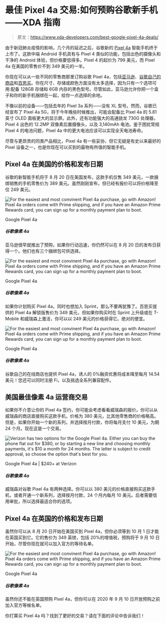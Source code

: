 # 最佳 Pixel 4a 交易:如何预购谷歌新手机——XDA 指南

> 原文：<https://www.xda-developers.com/best-google-pixel-4a-deals/>

由于新冠肺炎疫情的影响，几个月的延迟之后，谷歌新的 [Pixel 4a](https://www.xda-developers.com/google-pixel-4a-specs-features-pricing-availability/) 智能手机终于上市了。这款中端 Android 手机具有与 Pixel 4 类似的功能，包括出色的摄像头和干净的 Android 体验，但价格要低得多。Pixel 4 的起价为 799 美元，而 Pixel 4a 在美国的零售价不到 349 美元的一半。

你现在可以从一些不同的零售商那里订购谷歌 Pixel 4a，包括[亚马逊](https://amzn.to/2Pm5ghv)、[谷歌自己的商店](https://redirect.viglink.com?u=https%3A%2F%2Fstore.google.com%2Fproduct%2Fpixel_4a&key=c253a561fbe84b0cd1cd9012f5136c6e&opt=false&cuid=d2104769-c491-4de4-9b75-edb6d4868122)和[百思买](https://bestbuy.7tiv.net/y0emb)。你在尺寸、存储或颜色方面没有太多选择，因为只有一个选项可用:配备 128GB 存储和 6GB 内存的黑色型号。尽管如此，亚马逊允许你把一个盒子和你的新手机捆绑在一起，给你一点选择的余地。

不像以前的设备——包括去年的 Pixel 3a 系列——没有 XL 型号。然而，谷歌已经宣布了 Pixel 4a 5G，将于今年晚些时候推出，可能会配备比 Pixel 4a 的 5.81 英寸 OLED 面板更大的显示屏。此外，还有功能强大的高通骁龙 730G 处理器，Pixel 4 出色的 12.2MP 双像素后置摄像头，以及 3,140mAh 电池。鉴于困扰常规 Pixel 4 的电池问题，Pixel 4a 中的更大电池应该可以实现全天电池寿命。

尽管与更昂贵的同类产品相比，Pixel 4a 有一些妥协，但它无疑是有史以来最好的 Pixel 设备之一，也是你现在可以买到的最物有所值的智能手机。

## Pixel 4a 在美国的价格和发布日期

谷歌的新智能手机将于 8 月 20 日在美国发布，这款手机仅售 349 美元，一款捆绑销售的手机零售价为 389 美元。虽然刚刚宣布，但已经有报价可以将价格降至仅 249 美元。

 <picture>![For the easiest and most convinent Pixel 4a purchase, go with Amazon! Pixel 4a orders come with Prime shipping, and if you have an Amazon Prime Rewards card, you can sign up for a monthly payment plan to boot.](img/7c058dee0fd7d0b006a64a3126925f29.png)</picture> 

Google Pixel 4a

##### 谷歌像素 4a

亚马逊很早就推出了预购，如果你行动迅速，你仍然可以在 8 月 20 日的发布日获得一个。他们也有三个捆绑包可供选择。

 <picture>![For the easiest and most convinent Pixel 4a purchase, go with Amazon! Pixel 4a orders come with Prime shipping, and if you have an Amazon Prime Rewards card, you can sign up for a monthly payment plan to boot.](img/7c058dee0fd7d0b006a64a3126925f29.png)</picture> 

Google Pixel 4a

##### 谷歌像素 4a

如果你计划购买 Pixel 4a，同时也想加入 Sprint，那么不要再犹豫了。百思买提供的 Pixel 4a 解锁版售价为 349 美元，但如果你购买时在 Sprint 上升级或在 T-Mobile 和威瑞森上激活，你可以以 249 美元的价格获得它。绝对的便宜。

 <picture>![For the easiest and most convinent Pixel 4a purchase, go with Amazon! Pixel 4a orders come with Prime shipping, and if you have an Amazon Prime Rewards card, you can sign up for a monthly payment plan to boot.](img/7c058dee0fd7d0b006a64a3126925f29.png)</picture> 

Google Pixel 4a

##### 谷歌像素 4a

谷歌自己的在线商店也提供 Pixel 4a，诱人的 0%融资优惠将成本降至每月 14.54 美元！您还可以同时注册 Fi，以及挑选全系列兼容配件。

## 美国最佳像素 4a 运营商交易

如果你不介意让你的 Pixel 4a 签约，你可能会考虑看看威瑞森的报价。你可以从威瑞森的商店直接购买这款手机，价格为 380 美元，比其他零售商的价格略高。但是，如果你开始一个新的系列，并选择按月付款，你将每月支付 10 美元，为期 24 个月。现在这是一个交易。

 <picture>![Verizon has two options for the Google Pixel 4a. Either you can buy the phone flat out for $380, or by starting a new line and choosing monthly payments, it's $10 a month for 24 months. The latter is subject to credit approval, so choose the option that's best for you.](img/1499ce29fb32c2e09fe7c6d90fb74fe3.png)</picture> 

Google Pixel 4a | $240+ at Verizon

##### 谷歌像素 4a

威瑞森对谷歌 Pixel 4a 有两种选择。你可以以 380 美元的价格直接购买这款手机，或者开通一个新系列，选择按月付款，24 个月内每月 10 美元。后者需要信用审批，所以选择最适合你的选项。

## Pixel 4a 在英国的价格和发布日期

虽然你可以从 8 月 20 日开始在美国买到 Pixel 4a，但你必须等到 10 月 1 日才能在英国买到它。它的售价为 349 英镑，包括 20%的增值税，预购将于 9 月 10 日开始，尽管你现在就可以加入官方的等待名单。

 <picture>![For the easiest and most convinent Pixel 4a purchase, go with Amazon! Pixel 4a orders come with Prime shipping, and if you have an Amazon Prime Rewards card, you can sign up for a monthly payment plan to boot.](img/7c058dee0fd7d0b006a64a3126925f29.png)</picture> 

Google Pixel 4a

##### 谷歌像素 4a

虽然你还不能在英国预购 Pixel 4a，但你可以在 2020 年 9 月 10 日开放预购之前加入官方等候名单。

你打算买 Pixel 4a 吗？找到了更好的交易？请在下面的评论中告诉我们！